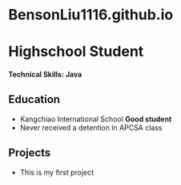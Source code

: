 # BensonLiu1116.github.io
# Highschool Student

#### Technical Skills: Java

## Education
- Kangchiao International School
**Good student**
- Never received a detention in APCSA class
## Projects
- This is my first project
